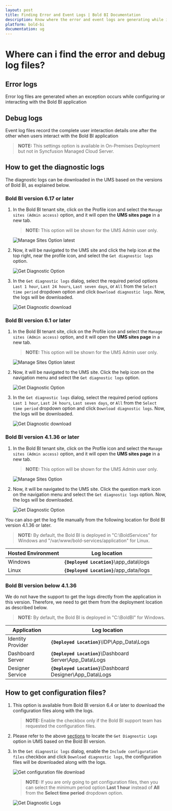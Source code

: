 ```yaml
---
layout: post
title: Finding Error and Event Logs | Bold BI Documentation
description: Know where the error and event logs are generating while interacting with Bold BI application installed in server.
platform: bold-bi
documentation: ug
---
```


# Where can i find the error and debug log files?
## Error logs
Error log files are generated when an exception occurs while configuring or interacting with the Bold BI application

## Debug logs

Event log files record the complete user interaction details one after the other when users interact with the Bold BI application

> **NOTE:** This settings option is available in On-Premises Deployment but not in Syncfusion Managed Cloud Server.

## How to get the diagnostic logs

The diagnostic logs can be downloaded in the UMS based on the versions of Bold BI, as explained below.

### Bold BI version 6.17 or later

1. In the Bold BI tenant site, click on the Profile icon and select the `Manage sites (Admin access)` option, and it will open the **UMS sites page** in a new tab.

    > **NOTE:** This option will be shown for the UMS Admin user only.

    ![Manage Sites Option latest](/static/assets/faq/images/manage-sites-option-6-17.png#max-width=85%)

2. Now, it will be navigated to the UMS site and click the help icon at the top right, near the profile icon, and select the `Get diagnostic logs` option.

    ![Get Diagnostic Option](/static/assets/faq/images/get-diagnostic-option-6-17.png#max-width=85%)

3. In the `Get diagnostic logs` dialog, select the required period options `Last 1 hour`, `Last 24 hours`, `Last seven days`, or `All` from the `Select time period` dropdown option and click `Download diagnostic logs`. Now, the logs will be downloaded.

    ![Get Diagnostic download](/static/assets/faq/images/get-logs-dropdown.png#max-width=85%)

### Bold BI version 6.1 or later

1. In the Bold BI tenant site, click on the Profile icon and select the `Manage sites (Admin access)` option, and it will open the **UMS sites page** in a new tab.

    > **NOTE:** This option will be shown for the UMS Admin user only.

    ![Manage Sites Option latest](/static/assets/faq/images/manage-sites-option-6-1.png#max-width=85%)

2. Now, it will be navigated to the UMS site. Click the help icon on the navigation menu and select the `Get diagnostic logs` option.

    ![Get Diagnostic Option](/static/assets/faq/images/get-diagnostic-option-6-1.png#max-width=85%)

3. In the `Get diagnostic logs` dialog, select the required period options `Last 1 hour`, `Last 24 hours`, `Last seven days`, or `All` from the `Select time period` dropdown option and click `Download diagnostic logs`. Now, the logs will be downloaded.

    ![Get Diagnostic download](/static/assets/faq/images/get-logs-dropdown.png#max-width=85%)

### Bold BI version 4.1.36 or later

1. In the Bold BI tenant site, click on the Profile icon and select the `Manage sites (Admin access)` option, and it will open the **UMS sites page** in a new tab.

    > **NOTE:** This option will be shown for the UMS Admin user only.

    ![Manage Sites Option](/static/assets/faq/images/manage-sites-option-6-1.png#max-width=85%)

2. Now, it will be navigated to the UMS site. Click the question mark icon on the navigation menu and select the `Get diagnostic logs` option. Now, the logs will be downloaded.

    ![Get Diagnostic Option](/static/assets/faq/images/get-diagnostic-option.png#max-width=85%)

You can also get the log file manually from the following location for Bold BI version 4.1.36 or later.

> **NOTE:** By default, the Bold BI is deployed in "C:\BoldServices" for Windows and "/var/www/bold-services/application" for Linux.

| Hosted Environment    | Log location                                              	|
|-------------------	|-----------------------------------------------------------	|
| Windows            	| **`{Deployed Location}`**\app_data\logs                       |
| Linux               	| **`{Deployed Location}`**/app_data/logs                       |

### Bold BI version below 4.1.36

We do not have the support to get the logs directly from the application in this version. Therefore, we need to get them from the deployment location as described below.

> **NOTE:**  By default, the Bold BI is deployed in "C:\BoldBI" for Windows.

| Application       	| Log location                                              	|
|-------------------	|-----------------------------------------------------------	|
| Identity Provider 	| **`{Deployed Location}`**\IDP\App_Data\Logs               |
| Dashboard Server  	| **`{Deployed Location}`**\Dashboard Server\App_Data\Logs  	                |
| Designer Service  	| **`{Deployed Location}`**\Dashboard Designer\App_Data\Logs 	        |

## How to get configuration files?

1. This option is available from Bold BI version 6.4 or later to download the configuration files along with the logs. 

    > **NOTE:** Enable the checkbox only if the Bold BI support team has requested the configuration files.

2. Please refer to the above [sections](#how-to-get-the-diagnostic-logs) to locate the `Get Diagnostic Logs` option in UMS based on the Bold BI version.

3. In the `Get diagnostic logs` dialog, enable the `Include configuration files` checkbox and click `Download diagnostic logs`, the configuration files will be downloaded along with the logs.

    ![Get configuration file download](/static/assets/faq/images/get-configuration-file.png#max-width=85%)

    > **NOTE:** If you are only going to get configuration files, then you can select the minimum period option **Last 1 hour** instead of **All** from the **Select time period** dropdown option. 

    ![Get Diagnostic Logs](/static/assets/faq/images/get-diagnostic-logs.png#max-width=85%)